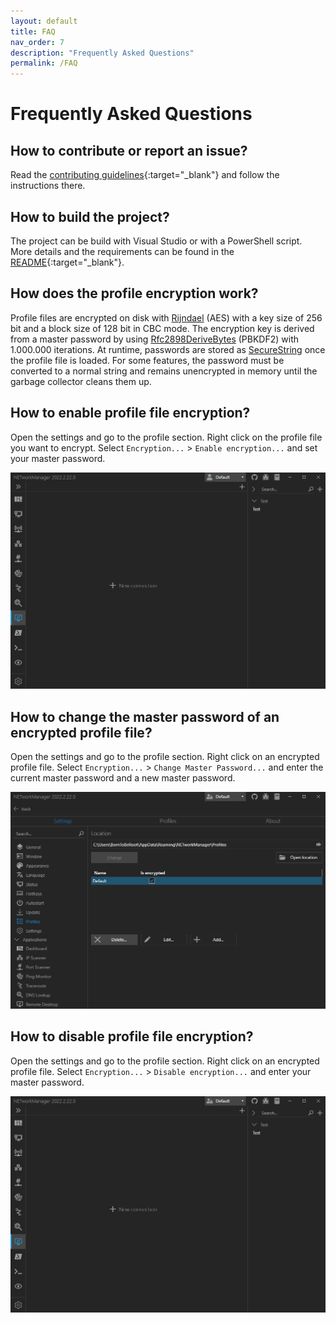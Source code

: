 ```yaml
---
layout: default
title: FAQ
nav_order: 7
description: "Frequently Asked Questions"
permalink: /FAQ
---
```


# Frequently Asked Questions

## How to contribute or report an issue?

Read the [contributing guidelines](https://github.com/BornToBeRoot/NETworkManager/blob/master/CONTRIBUTING.md){:target="_blank"} and follow the instructions there.

## How to build the project?

The project can be build with Visual Studio or with a PowerShell script. More details and the requirements can be found in the [README](https://github.com/BornToBeRoot/NETworkManager/blob/master/README.md#build){:target="_blank"}.

## How does the profile encryption work?

Profile files are encrypted on disk with [Rijndael](https://docs.microsoft.com/en-US/dotnet/api/system.security.cryptography.rijndaelmanaged?view=net-5.0) (AES) with a key size of 256 bit and a block size of 128 bit in CBC mode. The encryption key is derived from a master password by using [Rfc2898DeriveBytes](https://docs.microsoft.com/en-US/dotnet/api/system.security.cryptography.rfc2898derivebytes?view=net-5.0) (PBKDF2) with 1.000.000 iterations.
At runtime, passwords are stored as [SecureString](https://docs.microsoft.com/en-US/dotnet/api/system.security.securestring?view=net-5.0) once the profile file is loaded. For some features, the password must be converted to a normal string and remains unencrypted in memory until the garbage collector cleans them up.

## How to enable profile file encryption?

Open the settings and go to the profile section. Right click on the profile file you want to encrypt. Select `Encryption...` > `Enable encryption...` and set your master password.

![ProfileFile_EnableEncryption](ProfileFile_EnableEncryption.gif)

## How to change the master password of an encrypted profile file?

Open the settings and go to the profile section. Right click on an encrypted profile file. Select `Encryption...` > `Change Master Password...` and enter the current master password and a new master password.

![ProfileFile_EnableEncryption](ProfileFile_ChangeMasterPassword.gif)

## How to disable profile file encryption?

Open the settings and go to the profile section. Right click on an encrypted profile file. Select `Encryption...` > `Disable encryption...` and enter your master password.

![ProfileFile_DisableEncryption](ProfileFile_DisableEncryption.gif)
